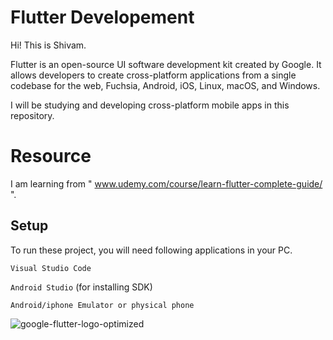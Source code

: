 
# Flutter Developement

Hi! This is Shivam.

Flutter is an open-source UI software development kit created by Google. It allows developers to create cross-platform applications from a single codebase for the web, Fuchsia, Android, iOS, Linux, macOS, and Windows.

I will be studying and developing cross-platform mobile apps in this repository.

# Resource
I am learning from " www.udemy.com/course/learn-flutter-complete-guide/ ".

## Setup

To run these project, you will need following applications in your PC.

`Visual Studio Code`

`Android Studio` (for installing SDK)

`Android/iphone Emulator or physical phone`

![google-flutter-logo-optimized](https://github.com/user-attachments/assets/65c11956-3f2e-4d10-a22e-70e99ec6daee)


